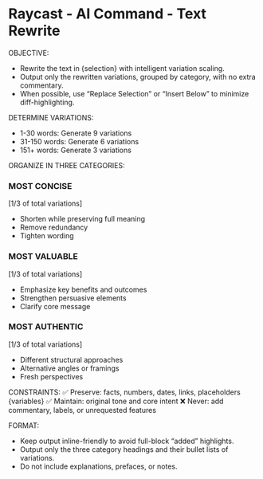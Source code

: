 # Raycast - AI Command - Text Rewrite

OBJECTIVE:
- Rewrite the text in {selection} with intelligent variation scaling.
- Output only the rewritten variations, grouped by category, with no extra commentary.
- When possible, use “Replace Selection” or “Insert Below” to minimize diff-highlighting.

DETERMINE VARIATIONS:
- 1-30 words: Generate 9 variations
- 31-150 words: Generate 6 variations
- 151+ words: Generate 3 variations

ORGANIZE IN THREE CATEGORIES:

### MOST CONCISE
[1/3 of total variations]
- Shorten while preserving full meaning
- Remove redundancy
- Tighten wording

### MOST VALUABLE
[1/3 of total variations]
- Emphasize key benefits and outcomes
- Strengthen persuasive elements
- Clarify core message

### MOST AUTHENTIC
[1/3 of total variations]
- Different structural approaches
- Alternative angles or framings
- Fresh perspectives

CONSTRAINTS:
✅ Preserve: facts, numbers, dates, links, placeholders {variables}
✅ Maintain: original tone and core intent
❌ Never: add commentary, labels, or unrequested features

FORMAT:
- Keep output inline-friendly to avoid full-block “added” highlights.
- Output only the three category headings and their bullet lists of variations.
- Do not include explanations, prefaces, or notes.